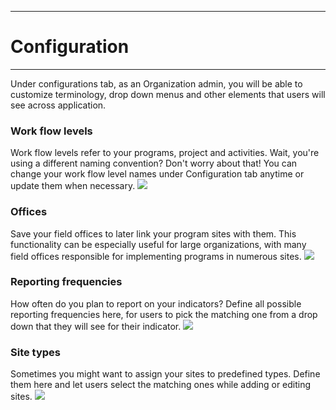 ****
# Configuration
---

Under configurations tab, as an Organization admin, you will be able to customize terminology, drop down menus and other elements that users will see across application. 

### Work flow levels
Work flow levels refer to your programs, project and activities. Wait, you're using a different naming convention? Don't worry about that! You can change your work flow level names under Configuration tab anytime or update them when necessary.
![](/assets_en/wfl_kb2.PNG)

<!-- add when working
### Approval types
-->

### Offices
Save your field offices to later link your program sites with them. This functionality can be especially useful for large organizations, with many field offices responsible for implementing programs in numerous sites.
![](/assets_en/offices_kb2.PNG)

### Reporting frequencies
How often do you plan to report on your indicators? Define all possible reporting frequencies here, for users to pick the matching one from a drop down that they will see for their indicator.
![](/assets_en/rep_freq_kb.PNG)

<!-- add when bugless
### Default configurations
-->

### Site types
Sometimes you might want to assign your sites to predefined types. Define them here and let users select the matching ones while adding or editing sites.
![](/assets_en/type_select.PNG)

